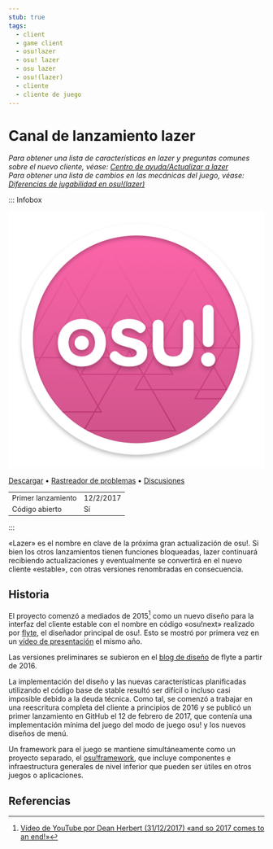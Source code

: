 ```yaml
---
stub: true
tags:
  - client
  - game client
  - osu!lazer
  - osu! lazer
  - osu lazer
  - osu!(lazer)
  - cliente
  - cliente de juego
---
```


# Canal de lanzamiento lazer

*Para obtener una lista de características en lazer y preguntas comunes sobre el nuevo cliente, véase: [Centro de ayuda/Actualizar a lazer](/wiki/Help_centre/Upgrading_to_lazer)*\
*Para obtener una lista de cambios en las mecánicas del juego, véase: [Diferencias de jugabilidad en osu!(lazer)](/wiki/Client/Release_stream/Lazer/Gameplay_differences_in_osu!(lazer))*

::: Infobox

![](img/lazer.png?2024-01-30 "El logo del cliente de osu!(lazer).")

[Descargar](https://osu.ppy.sh/home/download) • [Rastreador de problemas](https://github.com/ppy/osu/issues) • [Discusiones](https://github.com/ppy/osu/discussions)

|  |  |
| :-- | :-- |
| Primer lanzamiento | 12/2/2017 |
| Código abierto | Sí |

:::

«Lazer» es el nombre en clave de la próxima gran actualización de osu!. Si bien los otros lanzamientos tienen funciones bloqueadas, lazer continuará recibiendo actualizaciones y eventualmente se convertirá en el nuevo cliente «estable», con otras versiones renombradas en consecuencia.

## Historia

El proyecto comenzó a mediados de 2015[^peppy-2017] como un nuevo diseño para la interfaz del cliente estable con el nombre en código «osu!next» realizado por [flyte](https://osu.ppy.sh/users/3103765), el diseñador principal de osu!. Esto se mostró por primera vez en un [vídeo de presentación](https://www.youtube.com/watch?v=lrWyqpNUwBo) el mismo año.

Las versiones preliminares se subieron en el [blog de diseño](https://osunext.tumblr.com/) de flyte a partir de 2016.

La implementación del diseño y las nuevas características planificadas utilizando el código base de stable resultó ser difícil o incluso casi imposible debido a la deuda técnica. Como tal, se comenzó a trabajar en una reescritura completa del cliente a principios de 2016 y se publicó un primer lanzamiento en GitHub el 12 de febrero de 2017, que contenía una implementación mínima del juego del modo de juego osu! y los nuevos diseños de menú.

Un framework para el juego se mantiene simultáneamente como un proyecto separado, el [osu!framework](https://github.com/ppy/osu-framework), que incluye componentes e infraestructura generales de nivel inferior que pueden ser útiles en otros juegos o aplicaciones.

## Referencias

[^peppy-2017]: [Vídeo de YouTube por Dean Herbert (31/12/2017) «and so 2017 comes to an end!»](https://www.youtube.com/watch?v=5x7VnC1R0Do)
